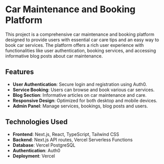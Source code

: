 # Car Maintenance and Booking Platform

This project is a comprehensive car maintenance and booking platform designed to provide users with essential car care tips and an easy way to book car services. The platform offers a rich user experience with functionalities like user authentication, booking services, and accessing informative blog posts about car maintenance.

## Features

- **User Authentication**: Secure login and registration using Auth0.
- **Service Booking**: Users can browse and book various car services.
- **Blog Section**: Informative articles on car maintenance and care.
- **Responsive Design**: Optimized for both desktop and mobile devices.
- **Admin Panel**: Manage services, bookings, blog posts and users.

## Technologies Used

- **Frontend**: Next.js, React, TypeScript, Tailwind CSS
- **Backend**: Next.js API routes, Vercel Serverless Functions
- **Database**: Vercel PostgreSQL
- **Authentication**: Auth0
- **Deployment**: Vercel
